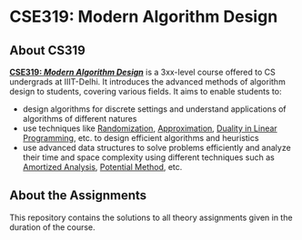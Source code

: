 # CSE319: Modern Algorithm Design

## About CS319

**[CSE319: *Modern Algorithm Design*](http://techtree.iiitd.edu.in/viewDescription/filename?=CSE319)** is a 3xx-level course offered to CS undergrads at IIIT-Delhi. It introduces the advanced methods of algorithm design to students, covering various fields.
It aims to enable students to:

- design algorithms for discrete settings and understand applications of algorithms of different natures
- use techniques like [Randomization](https://en.wikipedia.org/wiki/Randomized_algorithm), [Approximation](https://en.wikipedia.org/wiki/Approximation_algorithm), [Duality in Linear Programming](https://en.wikipedia.org/wiki/Dual_linear_program), etc. to design efficient algorithms and heuristics
- use advanced data structures to solve problems efficiently and analyze their time and space complexity using different techniques such as [Amortized Analysis](https://en.wikipedia.org/wiki/Amortized_analysis), [Potential Method](https://en.wikipedia.org/wiki/Potential_method), etc.

## About the Assignments

This repository contains the solutions to all theory assignments given in the duration of the course.
